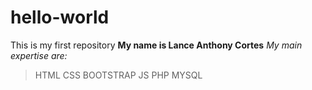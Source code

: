 # hello-world
This is my first repository
**My name is Lance Anthony Cortes**
*My main expertise are:*
> HTML
> CSS
> BOOTSTRAP
> JS
> PHP
> MYSQL

